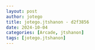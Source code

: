 ```yaml
---
layout: post
author: jotego
title: jotego.jtshanon - d2f3856
date: 2024-10-04
categories: [Arcade, jtshanon]
tags: [jotego.jtshanon]
---
```


